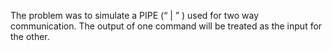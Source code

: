 The problem was to simulate a PIPE (“ | ” ) used for two way communication. 
The output  of one command will be treated as the input for the other. 
